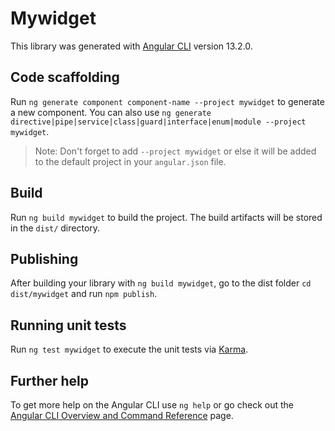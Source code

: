 # Mywidget

This library was generated with [Angular CLI](https://github.com/angular/angular-cli) version 13.2.0.

## Code scaffolding

Run `ng generate component component-name --project mywidget` to generate a new component. You can also use `ng generate directive|pipe|service|class|guard|interface|enum|module --project mywidget`.
> Note: Don't forget to add `--project mywidget` or else it will be added to the default project in your `angular.json` file. 

## Build

Run `ng build mywidget` to build the project. The build artifacts will be stored in the `dist/` directory.

## Publishing

After building your library with `ng build mywidget`, go to the dist folder `cd dist/mywidget` and run `npm publish`.

## Running unit tests

Run `ng test mywidget` to execute the unit tests via [Karma](https://karma-runner.github.io).

## Further help

To get more help on the Angular CLI use `ng help` or go check out the [Angular CLI Overview and Command Reference](https://angular.io/cli) page.
